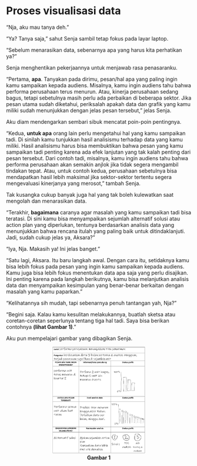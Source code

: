 # Proses visualisasi data

“Nja, aku mau tanya deh.”

“Ya? Tanya saja,” sahut Senja sambil tetap fokus pada layar laptop.

“Sebelum menarasikan data, sebenarnya apa yang harus kita perhatikan ya?”

Senja menghentikan pekerjaannya untuk menjawab rasa penasaranku.

“Pertama, **apa**. Tanyakan pada dirimu, pesan/hal apa yang paling ingin kamu sampaikan kepada audiens. Misalnya, kamu ingin audiens tahu bahwa performa perusahaan terus menurun. Atau, kinerja perusahaan sedang bagus, tetapi sebetulnya masih perlu ada perbaikan di beberapa sektor. Jika pesan utama sudah diketahui, periksalah apakah data dan grafik yang kamu miliki sudah menunjukkan dengan jelas pesan tersebut,” jelas Senja.

Aku diam mendengarkan sembari sibuk mencatat poin-poin pentingnya.

“Kedua, **untuk apa** orang lain perlu mengetahui hal yang kamu sampaikan tadi. Di sinilah kamu tunjukkan hasil analisismu terhadap data yang kamu miliki. Hasil analisismu harus bisa membuktikan bahwa pesan yang kamu sampaikan tadi penting karena ada efek lanjutan yang tak kalah penting dari pesan tersebut. Dari contoh tadi, misalnya, kamu ingin audiens tahu bahwa performa perusahaan akan semakin anjlok jika tidak segera mengambil tindakan tepat. Atau, untuk contoh kedua, perusahaan sebetulnya bisa mendapatkan hasil lebih maksimal jika sektor-sektor tertentu segera mengevaluasi kinerjanya yang merosot,” tambah Senja.

Tak kusangka cukup banyak juga hal yang tak boleh kulewatkan saat mengolah dan menarasikan data.

“Terakhir, **bagaimana** caranya agar masalah yang kamu sampaikan tadi bisa teratasi. Di sini kamu bisa menyampaikan sejumlah alternatif solusi atau action plan yang diperlukan, tentunya berdasarkan analisis data yang menunjukkan bahwa rencana itulah yang paling baik untuk ditindaklanjuti. Jadi, sudah cukup jelas ya, Aksara?”

“Iya, Nja. Makasih ya! Ini jelas banget.”

“Satu lagi, Aksara. Itu baru langkah awal. Dengan cara itu, setidaknya kamu bisa lebih fokus pada pesan yang ingin kamu sampaikan kepada audiens. Kamu juga bisa lebih fokus menentukan data apa saja yang perlu disajikan. Ini penting karena pada langkah berikutnya, kamu bisa melanjutkan analisis data dan menyampaikan kesimpulan yang benar-benar berkaitan dengan masalah yang kamu paparkan.”

“Kelihatannya sih mudah, tapi sebenarnya penuh tantangan yah, Nja?”

“Begini saja. Kalau kamu kesulitan melakukannya, buatlah sketsa atau coretan-coretan seperlunya tentang tiga hal tadi. Saya bisa berikan contohnya **(lihat Gambar 1)**.”

Aku pun mempelajari gambar yang dibagikan Senja.<br>

<p align="center">
    <img src="img/gambar1_senja.png" width="50%"><br>
    <b>Gambar 1</b>
</p>
